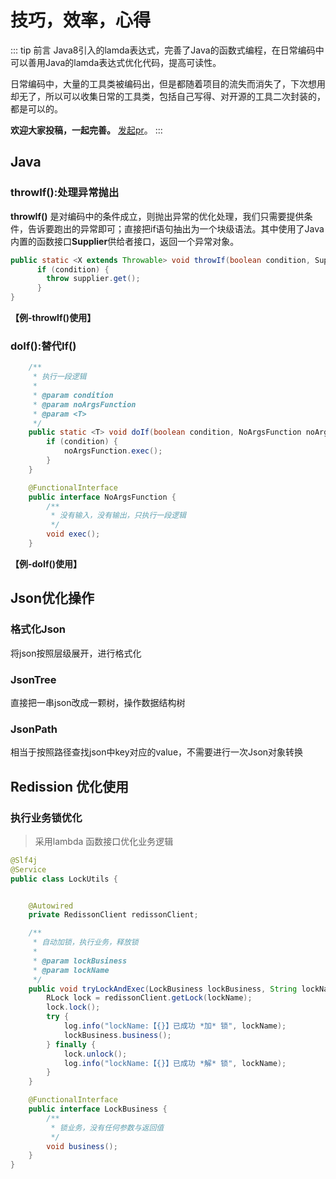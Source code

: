 # 技巧，效率，心得
::: tip 前言
Java8引入的lamda表达式，完善了Java的函数式编程，在日常编码中可以善用Java的lamda表达式优化代码，提高可读性。<br/>

日常编码中，大量的工具类被编码出，但是都随着项目的流失而消失了，下次想用却无了，所以可以收集日常的工具类，包括自己写得、对开源的工具二次封装的，都是可以的。<br/>

**欢迎大家投稿，一起完善。** [发起pr](https://gitee.com/zang-dongkun/blog)。
:::
## Java
### throwIf():处理异常抛出

**throwIf()** 是对编码中的条件成立，则抛出异常的优化处理，我们只需要提供条件，告诉要跑出的异常即可；直接把if语句抽出为一个块级语法。其中使用了Java内置的函数接口**Supplier**供给者接口，返回一个异常对象。

```java
public static <X extends Throwable> void throwIf(boolean condition, Supplier<X> supplier) throws X {
      if (condition) {
        throw supplier.get();
      }
}
```
**【例-throwIf()使用】**

### doIf():替代If()
```java
    /**
     * 执行一段逻辑
     *
     * @param condition
     * @param noArgsFunction
     * @param <T>
     */
    public static <T> void doIf(boolean condition, NoArgsFunction noArgsFunction) {
        if (condition) {
            noArgsFunction.exec();
        }
    }

    @FunctionalInterface
    public interface NoArgsFunction {
        /**
         * 没有输入，没有输出，只执行一段逻辑
         */
        void exec();
    }
```
**【例-doIf()使用】**
## Json优化操作

### 格式化Json
将json按照层级展开，进行格式化
### JsonTree
直接把一串json改成一颗树，操作数据结构树
### JsonPath
相当于按照路径查找json中key对应的value，不需要进行一次Json对象转换
## Redission 优化使用

### 执行业务锁优化

> 采用lambda 函数接口优化业务逻辑

```java
@Slf4j
@Service
public class LockUtils {


    @Autowired
    private RedissonClient redissonClient;

    /**
     * 自动加锁，执行业务，释放锁
     *
     * @param lockBusiness
     * @param lockName
     */
    public void tryLockAndExec(LockBusiness lockBusiness, String lockName) {
        RLock lock = redissonClient.getLock(lockName);
        lock.lock();
        try {
            log.info("lockName:【{}】已成功 *加* 锁", lockName);
            lockBusiness.business();
        } finally {
            lock.unlock();
            log.info("lockName:【{}】已成功 *解* 锁", lockName);
        }
    }

    @FunctionalInterface
    public interface LockBusiness {
        /**
         * 锁业务，没有任何参数与返回值
         */
        void business();
    }
}
```


